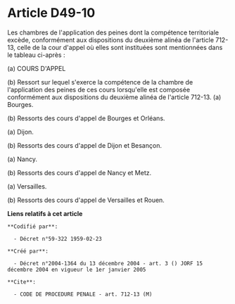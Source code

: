# Article D49-10

Les chambres de l'application des peines dont la compétence territoriale excède, conformément aux dispositions du deuxième
alinéa de l'article 712-13, celle de la cour d'appel où elles sont instituées sont mentionnées dans le tableau ci-après :

(a) COURS D'APPEL

(b) Ressort sur lequel s'exerce la compétence de la chambre de l'application des peines de ces cours lorsqu'elle est composée
conformément aux dispositions du deuxième alinéa de l'article 712-13. (a) Bourges.

(b) Ressorts des cours d'appel de Bourges et Orléans.

(a) Dijon.

(b) Ressorts des cours d'appel de Dijon et Besançon.

(a) Nancy.

(b) Ressorts des cours d'appel de Nancy et Metz.

(a) Versailles.

(b) Ressorts des cours d'appel de Versailles et Rouen.

**Liens relatifs à cet article**

	**Codifié par**:

	  - Décret n°59-322 1959-02-23

	**Créé par**:

	  - Décret n°2004-1364 du 13 décembre 2004 - art. 3 () JORF 15 décembre 2004 en vigueur le 1er janvier 2005

	**Cite**:

	  - CODE DE PROCEDURE PENALE - art. 712-13 (M)
